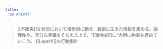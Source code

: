```yaml
---
title:
 'Be Animal'
---
```


> [[不確実]]な状況において積極的に動き、貪欲に生きた情報を集める。論理性や、充分な準備をそなえた上で、“[[動物的]]に”大胆に物事を進めていこう。
[[LayerX]]の行動指針
